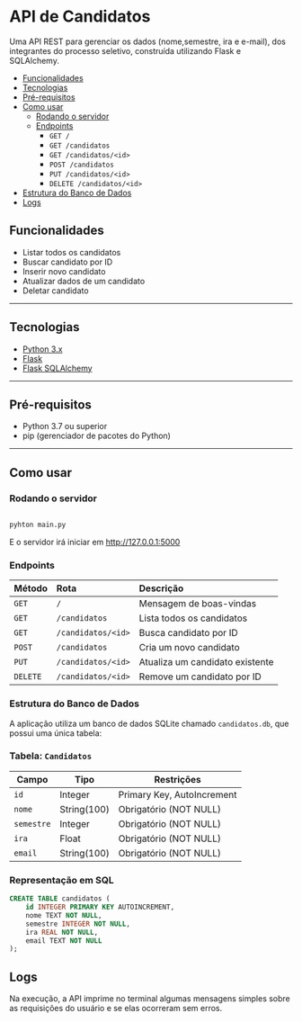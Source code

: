 # API de Candidatos 

Uma API REST para gerenciar os dados (nome,semestre, ira e e-mail), dos integrantes do processo seletivo, construída utilizando Flask e SQLAlchemy.
 
- [Funcionalidades](#-funcionalidades)  
- [Tecnologias](#-tecnologias)  
- [Pré-requisitos](#-pré-requisitos)    
- [Como usar](#-como-usar)  
  - [Rodando o servidor](#rodando-o-servidor)  
  - [Endpoints](#endpoints)  
    - `GET /`  
    - `GET /candidatos`  
    - `GET /candidatos/<id>`  
    - `POST /candidatos`  
    - `PUT /candidatos/<id>`  
    - `DELETE /candidatos/<id>`  
- [Estrutura do Banco de Dados](#-estrutura-do-banco-de-dados)  
- [Logs](#-logs)  


## Funcionalidades

- Listar todos os candidatos  
- Buscar candidato por ID  
- Inserir novo candidato  
- Atualizar dados de um candidato  
- Deletar candidato  

---

## Tecnologias

- [Python 3.x](https://www.python.org/)  
- [Flask](https://flask.palletsprojects.com/)  
- [Flask SQLAlchemy](https://flask-sqlalchemy.palletsprojects.com/)   

---

## Pré-requisitos

- Python 3.7 ou superior  
- pip (gerenciador de pacotes do Python)  

---

## Como usar

### Rodando o servidor

```bash

pyhton main.py

```
E o servidor irá iniciar em http://127.0.0.1:5000

### Endpoints

| Método | Rota                     | Descrição                            |
|:-------|:-------------------------|:-------------------------------------|
| `GET`  | `/`                      | Mensagem de boas-vindas             |
| `GET`  | `/candidatos`            | Lista todos os candidatos           |
| `GET`  | `/candidatos/<id>`       | Busca candidato por ID              |
| `POST` | `/candidatos`            | Cria um novo candidato              |
| `PUT`  | `/candidatos/<id>`       | Atualiza um candidato existente     |
| `DELETE`| `/candidatos/<id>`      | Remove um candidato por ID          |

### Estrutura do Banco de Dados

A aplicação utiliza um banco de dados SQLite chamado `candidatos.db`, que possui uma única tabela:

### Tabela: `Candidatos`

| Campo     | Tipo         | Restrições                  |
|-----------|--------------|-----------------------------|
| `id`      | Integer      | Primary Key, AutoIncrement  |
| `nome`    | String(100)  | Obrigatório (NOT NULL)      |
| `semestre`| Integer      | Obrigatório (NOT NULL)      |
| `ira`     | Float        | Obrigatório (NOT NULL)      |
| `email`   | String(100)  | Obrigatório (NOT NULL)      |

### Representação em SQL

```sql
CREATE TABLE candidatos (
    id INTEGER PRIMARY KEY AUTOINCREMENT,
    nome TEXT NOT NULL,
    semestre INTEGER NOT NULL,
    ira REAL NOT NULL,
    email TEXT NOT NULL
);
```
## Logs 

Na execução, a API imprime no terminal algumas mensagens simples sobre as requisições do usuário e se elas ocorreram sem erros. 

